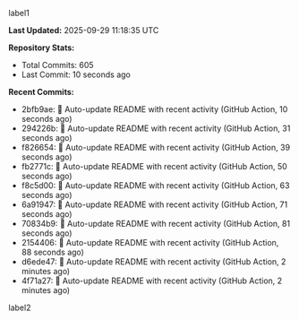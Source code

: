 
label1 
<!-- ACTIVITY_START -->
**Last Updated:** 2025-09-29 11:18:35 UTC

**Repository Stats:**
- Total Commits: 605
- Last Commit: 10 seconds ago

**Recent Commits:**
- 2bfb9ae: 🤖 Auto-update README with recent activity (GitHub Action, 10 seconds ago)
- 294226b: 🤖 Auto-update README with recent activity (GitHub Action, 31 seconds ago)
- f826654: 🤖 Auto-update README with recent activity (GitHub Action, 39 seconds ago)
- fb2771c: 🤖 Auto-update README with recent activity (GitHub Action, 50 seconds ago)
- f8c5d00: 🤖 Auto-update README with recent activity (GitHub Action, 63 seconds ago)
- 6a91947: 🤖 Auto-update README with recent activity (GitHub Action, 71 seconds ago)
- 70834b9: 🤖 Auto-update README with recent activity (GitHub Action, 81 seconds ago)
- 2154406: 🤖 Auto-update README with recent activity (GitHub Action, 88 seconds ago)
- d6ede47: 🤖 Auto-update README with recent activity (GitHub Action, 2 minutes ago)
- 4f71a27: 🤖 Auto-update README with recent activity (GitHub Action, 2 minutes ago)
<!-- ACTIVITY_END -->

label2
